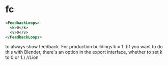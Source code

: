 # fc

```xml
<FeedbackLoops>
  <k>0</k>
  <v>0</v>
</FeedbackLoops>
```

to always show feedback. For production buildings k = 1. 
(If you want to do this with Blender, there´s an option in the export interface, whether to set k to 0 or 1.)
//Lion